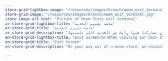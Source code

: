 ```yaml
---
store-grid-lightbox-image: "/resources/images/branch/meem_exit_terminal.jpg"
store-grid-image: "/resources/images/branch/meem_exit_terminal.jpg"
store-image-alt-text: "Picture of Meem Store exit terminal"
ar-store-grid-lightbox-title: "شاشة تقييم الخدمة"
ar-store-grid-title: "شاشة تقييم الخدمة"
ar-store-grid-description: "وأنت طالع من مراكز ومنافذ خدمة م، راح تلاقي شاشة قريبة عند المخرج تقدر من خلالها إن تشاركنا فيها رأيك عن الخدمة اللي تلقيتها."
en-store-grid-lightbox-title: "Exit Screen<br>When visiting our main stores we encourage you to rate the level of service delivered and also log any feedback or complaint through this machine."
en-store-grid-title: "Exit Screen"
en-store-grid-description: "On your way out of a meem store, we encourage you to rate the level of service delivered and share your feedback through this screen."

---
```


